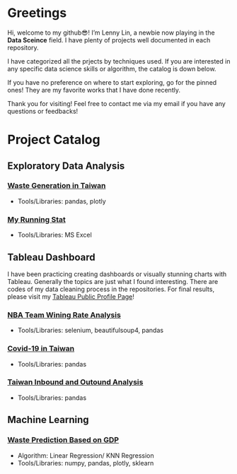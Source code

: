 # Greetings
Hi, welcome to my github:sunglasses:! I’m Lenny Lin, a newbie now playing in the **Data Sceince** field. I have plenty of projects well documented in each repository.    

I have categorized all the prjects by techniques used. If you are interested in any specific data science skills or algorithm, the catalog is down below. 

If you have no preference on where to start exploring, go for the pinned ones! They are my favorite works that I have done recently. 

Thank you for visiting! Feel free to contact me via my email if you have any questions or feedbacks!
# Project Catalog
## Exploratory Data Analysis
### [Waste Generation in Taiwan](https://github.com/lennylin1998/Exporing-Waste-Generation-in-Taiwan)
- Tools/Libraries: pandas, plotly
### [My Running Stat](https://github.com/lennylin1998/Analyze-My-Own-Running-Stats)
- Tools/Libraries: MS Excel
## Tableau Dashboard
I have been practicing creating dashboards or visually stunning charts with Tableau. Generally the topics are just what I found interesting. There are codes of my data cleaning process in the repositories. For final results, please visit my [Tableau Public Profile Page](https://public.tableau.com/app/profile/lenny.lin)!
### [NBA Team Wining Rate Analysis](https://github.com/lennylin1998/Sports-Analysis-Projects)
- Tools/Libraries: selenium, beautifulsoup4, pandas
### [Covid-19 in Taiwan](https://github.com/lennylin1998/Public-Issues-Analysis-Projects)
- Tools/Libraries: pandas
### [Taiwan Inbound and Outound Analysis](https://github.com/lennylin1998/Taiwan-Inbound-and-Outbound-Analysis)
- Tools/Libraries: pandas
## Machine Learning
### [Waste Prediction Based on GDP](https://github.com/lennylin1998/Waste-Prediction-Based-on-GDP)
- Algorithm: Linear Regression/ KNN Regression
- Tools/Libraries: numpy, pandas, plotly, sklearn 


